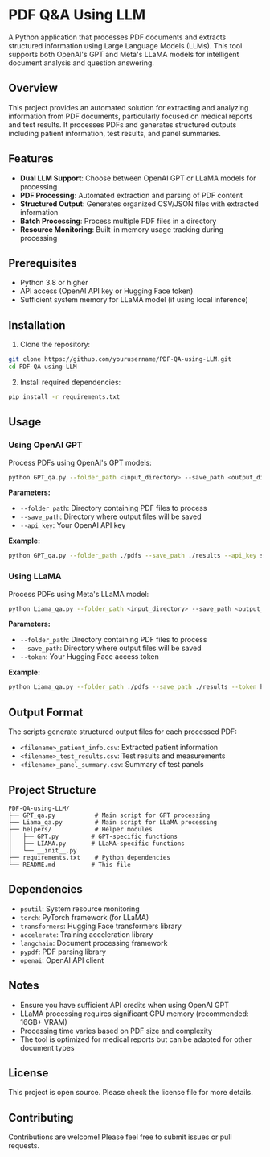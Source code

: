# PDF Q&A Using LLM

A Python application that processes PDF documents and extracts structured information using Large Language Models (LLMs). This tool supports both OpenAI's GPT and Meta's LLaMA models for intelligent document analysis and question answering.

## Overview

This project provides an automated solution for extracting and analyzing information from PDF documents, particularly focused on medical reports and test results. It processes PDFs and generates structured outputs including patient information, test results, and panel summaries.

## Features

- **Dual LLM Support**: Choose between OpenAI GPT or LLaMA models for processing
- **PDF Processing**: Automated extraction and parsing of PDF content
- **Structured Output**: Generates organized CSV/JSON files with extracted information
- **Batch Processing**: Process multiple PDF files in a directory
- **Resource Monitoring**: Built-in memory usage tracking during processing

## Prerequisites

- Python 3.8 or higher
- API access (OpenAI API key or Hugging Face token)
- Sufficient system memory for LLaMA model (if using local inference)

## Installation

1. Clone the repository:
```bash
git clone https://github.com/yourusername/PDF-QA-using-LLM.git
cd PDF-QA-using-LLM
```

2. Install required dependencies:
```bash
pip install -r requirements.txt
```

## Usage

### Using OpenAI GPT

Process PDFs using OpenAI's GPT models:

```bash
python GPT_qa.py --folder_path <input_directory> --save_path <output_directory> --api_key <your_openai_api_key>
```

**Parameters:**
- `--folder_path`: Directory containing PDF files to process
- `--save_path`: Directory where output files will be saved
- `--api_key`: Your OpenAI API key

**Example:**
```bash
python GPT_qa.py --folder_path ./pdfs --save_path ./results --api_key sk-your-api-key
```

### Using LLaMA

Process PDFs using Meta's LLaMA model:

```bash
python Liama_qa.py --folder_path <input_directory> --save_path <output_directory> --token <your_huggingface_token>
```

**Parameters:**
- `--folder_path`: Directory containing PDF files to process
- `--save_path`: Directory where output files will be saved
- `--token`: Your Hugging Face access token

**Example:**
```bash
python Liama_qa.py --folder_path ./pdfs --save_path ./results --token hf_your_token
```

## Output Format

The scripts generate structured output files for each processed PDF:

- `<filename>_patient_info.csv`: Extracted patient information
- `<filename>_test_results.csv`: Test results and measurements
- `<filename>_panel_summary.csv`: Summary of test panels

## Project Structure

```
PDF-QA-using-LLM/
├── GPT_qa.py           # Main script for GPT processing
├── Liama_qa.py         # Main script for LLaMA processing
├── helpers/            # Helper modules
│   ├── GPT.py         # GPT-specific functions
│   ├── LIAMA.py       # LLaMA-specific functions
│   └── __init__.py
├── requirements.txt    # Python dependencies
└── README.md          # This file
```

## Dependencies

- `psutil`: System resource monitoring
- `torch`: PyTorch framework (for LLaMA)
- `transformers`: Hugging Face transformers library
- `accelerate`: Training acceleration library
- `langchain`: Document processing framework
- `pypdf`: PDF parsing library
- `openai`: OpenAI API client

## Notes

- Ensure you have sufficient API credits when using OpenAI GPT
- LLaMA processing requires significant GPU memory (recommended: 16GB+ VRAM)
- Processing time varies based on PDF size and complexity
- The tool is optimized for medical reports but can be adapted for other document types

## License

This project is open source. Please check the license file for more details.

## Contributing

Contributions are welcome! Please feel free to submit issues or pull requests.
